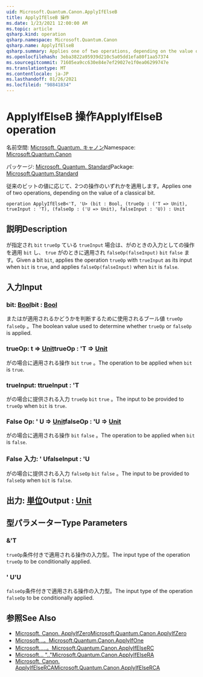 ```yaml
---
uid: Microsoft.Quantum.Canon.ApplyIfElseB
title: ApplyIfElseB 操作
ms.date: 1/23/2021 12:00:00 AM
ms.topic: article
qsharp.kind: operation
qsharp.namespace: Microsoft.Quantum.Canon
qsharp.name: ApplyIfElseB
qsharp.summary: Applies one of two operations, depending on the value of a classical bit.
ms.openlocfilehash: 3eba3822a95939d210c5a05dd1efa80f1aa57374
ms.sourcegitcommit: 71605ea9cc630e84e7ef29027e1f0ea06299747e
ms.translationtype: MT
ms.contentlocale: ja-JP
ms.lasthandoff: 01/26/2021
ms.locfileid: "98841834"
---
```

# <a name="applyifelseb-operation"></a><span data-ttu-id="fbe70-102">ApplyIfElseB 操作</span><span class="sxs-lookup"><span data-stu-id="fbe70-102">ApplyIfElseB operation</span></span>

<span data-ttu-id="fbe70-103">名前空間: [Microsoft. Quantum. キャノン](xref:Microsoft.Quantum.Canon)</span><span class="sxs-lookup"><span data-stu-id="fbe70-103">Namespace: [Microsoft.Quantum.Canon](xref:Microsoft.Quantum.Canon)</span></span>

<span data-ttu-id="fbe70-104">パッケージ: [Microsoft. Quantum. Standard](https://nuget.org/packages/Microsoft.Quantum.Standard)</span><span class="sxs-lookup"><span data-stu-id="fbe70-104">Package: [Microsoft.Quantum.Standard](https://nuget.org/packages/Microsoft.Quantum.Standard)</span></span>


<span data-ttu-id="fbe70-105">従来のビットの値に応じて、2つの操作のいずれかを適用します。</span><span class="sxs-lookup"><span data-stu-id="fbe70-105">Applies one of two operations, depending on the value of a classical bit.</span></span>

```qsharp
operation ApplyIfElseB<'T, 'U> (bit : Bool, (trueOp : ('T => Unit), trueInput : 'T), (falseOp : ('U => Unit), falseInput : 'U)) : Unit
```


## <a name="description"></a><span data-ttu-id="fbe70-106">説明</span><span class="sxs-lookup"><span data-stu-id="fbe70-106">Description</span></span>

<span data-ttu-id="fbe70-107">が指定され `bit` `trueOp` ている `trueInput` 場合は、がのときの入力としての操作を適用 `bit` し、 `true` がのときに適用され `falseOp(falseInput)` `bit` `false` ます。</span><span class="sxs-lookup"><span data-stu-id="fbe70-107">Given a bit `bit`, applies the operation `trueOp` with `trueInput` as its input when `bit` is `true`, and applies `falseOp(falseInput)` when `bit` is `false`.</span></span>

## <a name="input"></a><span data-ttu-id="fbe70-108">入力</span><span class="sxs-lookup"><span data-stu-id="fbe70-108">Input</span></span>

### <a name="bit--bool"></a><span data-ttu-id="fbe70-109">bit: [Bool](xref:microsoft.quantum.lang-ref.bool)</span><span class="sxs-lookup"><span data-stu-id="fbe70-109">bit : [Bool](xref:microsoft.quantum.lang-ref.bool)</span></span>

<span data-ttu-id="fbe70-110">またはが適用されるかどうかを判断するために使用されるブール値 `trueOp` `falseOp` 。</span><span class="sxs-lookup"><span data-stu-id="fbe70-110">The boolean value used to determine whether `trueOp` or `falseOp` is applied.</span></span>


### <a name="trueop--t--unit"></a><span data-ttu-id="fbe70-111">trueOp: t => [Unit](xref:microsoft.quantum.lang-ref.unit)</span><span class="sxs-lookup"><span data-stu-id="fbe70-111">trueOp : 'T => [Unit](xref:microsoft.quantum.lang-ref.unit)</span></span> 

<span data-ttu-id="fbe70-112">がの場合に適用される操作 `bit` `true` 。</span><span class="sxs-lookup"><span data-stu-id="fbe70-112">The operation to be applied when `bit` is `true`.</span></span>


### <a name="trueinput--t"></a><span data-ttu-id="fbe70-113">trueInput: t</span><span class="sxs-lookup"><span data-stu-id="fbe70-113">trueInput : 'T</span></span>

<span data-ttu-id="fbe70-114">がの場合に提供される入力 `trueOp` `bit` `true` 。</span><span class="sxs-lookup"><span data-stu-id="fbe70-114">The input to be provided to `trueOp` when `bit` is `true`.</span></span>


### <a name="falseop--u--unit"></a><span data-ttu-id="fbe70-115">False Op: ' U => [Unit](xref:microsoft.quantum.lang-ref.unit)</span><span class="sxs-lookup"><span data-stu-id="fbe70-115">falseOp : 'U => [Unit](xref:microsoft.quantum.lang-ref.unit)</span></span> 

<span data-ttu-id="fbe70-116">がの場合に適用される操作 `bit` `false` 。</span><span class="sxs-lookup"><span data-stu-id="fbe70-116">The operation to be applied when `bit` is `false`.</span></span>


### <a name="falseinput--u"></a><span data-ttu-id="fbe70-117">False 入力: ' U</span><span class="sxs-lookup"><span data-stu-id="fbe70-117">falseInput : 'U</span></span>

<span data-ttu-id="fbe70-118">がの場合に提供される入力 `falseOp` `bit` `false` 。</span><span class="sxs-lookup"><span data-stu-id="fbe70-118">The input to be provided to `falseOp` when `bit` is `false`.</span></span>



## <a name="output--unit"></a><span data-ttu-id="fbe70-119">出力: [単位](xref:microsoft.quantum.lang-ref.unit)</span><span class="sxs-lookup"><span data-stu-id="fbe70-119">Output : [Unit](xref:microsoft.quantum.lang-ref.unit)</span></span>



## <a name="type-parameters"></a><span data-ttu-id="fbe70-120">型パラメーター</span><span class="sxs-lookup"><span data-stu-id="fbe70-120">Type Parameters</span></span>

### <a name="t"></a><span data-ttu-id="fbe70-121">&</span><span class="sxs-lookup"><span data-stu-id="fbe70-121">'T</span></span>

<span data-ttu-id="fbe70-122">`trueOp`条件付きで適用される操作の入力型。</span><span class="sxs-lookup"><span data-stu-id="fbe70-122">The input type of the operation `trueOp` to be conditionally applied.</span></span>
### <a name="u"></a><span data-ttu-id="fbe70-123">' U</span><span class="sxs-lookup"><span data-stu-id="fbe70-123">'U</span></span>

<span data-ttu-id="fbe70-124">`falseOp`条件付きで適用される操作の入力型。</span><span class="sxs-lookup"><span data-stu-id="fbe70-124">The input type of the operation `falseOp` to be conditionally applied.</span></span>

## <a name="see-also"></a><span data-ttu-id="fbe70-125">参照</span><span class="sxs-lookup"><span data-stu-id="fbe70-125">See Also</span></span>

- [<span data-ttu-id="fbe70-126">Microsoft. Canon. ApplyIfZero</span><span class="sxs-lookup"><span data-stu-id="fbe70-126">Microsoft.Quantum.Canon.ApplyIfZero</span></span>](xref:Microsoft.Quantum.Canon.ApplyIfZero)
- [<span data-ttu-id="fbe70-127">Microsoft...。</span><span class="sxs-lookup"><span data-stu-id="fbe70-127">Microsoft.Quantum.Canon.ApplyIfOne</span></span>](xref:Microsoft.Quantum.Canon.ApplyIfOne)
- [<span data-ttu-id="fbe70-128">Microsoft.....。</span><span class="sxs-lookup"><span data-stu-id="fbe70-128">Microsoft.Quantum.Canon.ApplyIfElseRC</span></span>](xref:Microsoft.Quantum.Canon.ApplyIfElseRC)
- [<span data-ttu-id="fbe70-129">Microsoft... ".."</span><span class="sxs-lookup"><span data-stu-id="fbe70-129">Microsoft.Quantum.Canon.ApplyIfElseRA</span></span>](xref:Microsoft.Quantum.Canon.ApplyIfElseRA)
- [<span data-ttu-id="fbe70-130">Microsoft. Canon. ApplyIfElseRCA</span><span class="sxs-lookup"><span data-stu-id="fbe70-130">Microsoft.Quantum.Canon.ApplyIfElseRCA</span></span>](xref:Microsoft.Quantum.Canon.ApplyIfElseRCA)